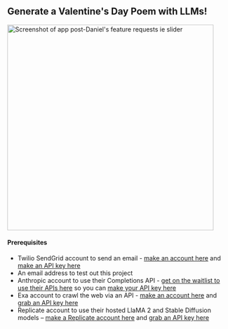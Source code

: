## Generate a Valentine's Day Poem with LLMs!

<img width="470" alt="Screenshot of app post-Daniel's feature requests ie slider" src="https://github.com/elizabethsiegle/vdaypoem-generator-anthropic-sendgrid/assets/8932430/11ff1a9a-283c-4558-877e-0443546f429f">


#### Prerequisites
- Twilio SendGrid account to send an email - [make an account here](https://signup.sendgrid.com/) and [make an API key here](https://app.sendgrid.com/settings/api_keys) 
- An email address to test out this project 
- Anthropic account to use their Completions API - [get on the waitlist to use their APIs here](https://www.anthropic.com/earlyaccess) so you can [make your API key here](https://console.anthropic.com/settings/keys) 
- Exa account to crawl the web via an API - [make an account here](https://dashboard.exa.ai/login) and [grab an API key here](https://dashboard.exa.ai/overview)
- Replicate account to use their hosted LlaMA 2 and Stable Diffusion models – [make a Replicate account here](https://replicate.com/signin?next=/) and [grab an API key here](https://replicate.com/account/api-tokens)
